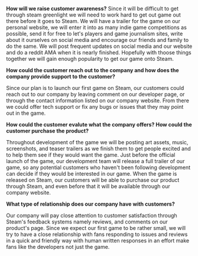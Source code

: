 **How will we raise customer awareness?**
Since it will be difficult to get through steam greenlight we will need to work hard to get out game out there before it goes to Steam. We will have a trailer for the game on our personal website, we will enter it into as many indie game competitions as possible, send it for free to let's players and game journalism sites, write about it ourselves on social media and encourage our friends and family to do the same. We will post frequent updates on social media and our website and do a reddit AMA when it is nearly finished. Hopefully with thoose things together we will gain enough popularity to get our game onto Steam.

**How could the customer reach out to the company and how does the company provide support to the customer?**
  
Since our plan is to launch our first game on Steam, our customers could reach out to our company by leaving comment on our developer page, or through the contact information listed on our company website. From there we could offer tech support or fix any bugs or issues that they may point out in the game.

**How could the customer evalute what the company offers? How could the customer purchase the product?**

Throughout development of the game we will be posting art assets, music, screenshots, and teaser trailers as we finish them to get people excited and to help them see if they would want the game. Just before the official launch of the game, our development team will release a full trailer of our game, so any potential customers who haven't been following development can decide if they would be interested in our game. When the game is released on Steam, our customers will be able to purchase our product through Steam, and even before that it will be available through our company website.

**What type of relationship does our company have with customers?**

Our company will pay close attention to customer satisfaction through Steam's feedback systems namely reviews, and comments on our product's page. Since we expect our first game to be rather small, we will try to have a close relationship with fans responding to issues and reviews in a quick and friendly way with human written responses in an effort make fans like the developers not just the game.
